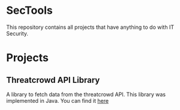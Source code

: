 # SecTools
This repository contains all projects that have anything to do with IT Security.

# Projects

## Threatcrowd API Library
A library to fetch data from the threatcrowd API. This library was implemented in Java.
You can find it [here](https://github.com/Korkmatik/SecTools/tree/main/ThreatCrowdApiLib)
